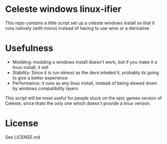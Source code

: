 # Celeste windows linux-ifier

This repo contains a little script set up a celeste windows install so that it runs natively (with mono) instead of having to use wine or a derivative

# Usefulness

- Modding: modding a windows install doesn't work, but if you make it a linux install, it will
- Stability: Since it is run *almost* as the devs inteded it, probably its going to give a better experience
- Performance: it runs as any linux install, instead of being slowed down by windows compatibility layers

This script will be most useful for people stuck on the epic games version of Celeste, since thats the only one which doesn't provide a linux version.

# License
See LICENSE.md

